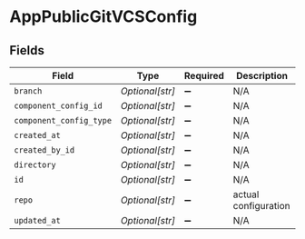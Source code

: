 # AppPublicGitVCSConfig


## Fields

| Field                   | Type                    | Required                | Description             |
| ----------------------- | ----------------------- | ----------------------- | ----------------------- |
| `branch`                | *Optional[str]*         | :heavy_minus_sign:      | N/A                     |
| `component_config_id`   | *Optional[str]*         | :heavy_minus_sign:      | N/A                     |
| `component_config_type` | *Optional[str]*         | :heavy_minus_sign:      | N/A                     |
| `created_at`            | *Optional[str]*         | :heavy_minus_sign:      | N/A                     |
| `created_by_id`         | *Optional[str]*         | :heavy_minus_sign:      | N/A                     |
| `directory`             | *Optional[str]*         | :heavy_minus_sign:      | N/A                     |
| `id`                    | *Optional[str]*         | :heavy_minus_sign:      | N/A                     |
| `repo`                  | *Optional[str]*         | :heavy_minus_sign:      | actual configuration    |
| `updated_at`            | *Optional[str]*         | :heavy_minus_sign:      | N/A                     |